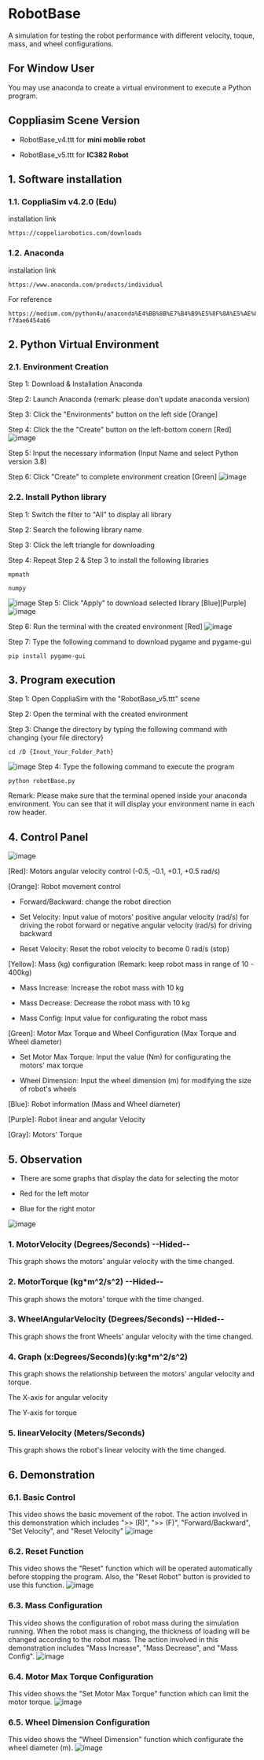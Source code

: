 # RobotBase
A simulation for testing the robot performance with different velocity, toque, mass, and wheel configurations.

## For Window User
You may use anaconda to create a virtual environment to execute a Python program.

## Coppliasim Scene Version
- RobotBase_v4.ttt for **mini moblie robot**

- RobotBase_v5.ttt for **IC382 Robot**

## 1. Software installation
### 1.1. CoppliaSim v4.2.0 (Edu)
installation link
```
https://coppeliarobotics.com/downloads
```

### 1.2. Anaconda
installation link

```
https://www.anaconda.com/products/individual
```
For reference
```
https://medium.com/python4u/anaconda%E4%BB%8B%E7%B4%B9%E5%8F%8A%E5%AE%89%E8%A3%9D%E6%95%99%E5%AD%B8-f7dae6454ab6
```

## 2. Python Virtual Environment
### 2.1. Environment Creation
Step 1: Download & Installation Anaconda

Step 2: Launch Anaconda (remark: please don't update anaconda version)

Step 3: Click the "Environments" button on the left side [Orange]

Step 4: Click the the "Create" button on the left-bottom conern [Red]
![image](https://github.com/Summer-Lo/RobotBase/blob/linux_v4.2.0/robotBase_image/anconda_environment.png)

Step 5: Input the necessary information (Input Name and select Python version 3.8)

Step 6: Click "Create" to complete environment creation [Green]
![image](https://github.com/Summer-Lo/RobotBase/blob/linux_v4.2.0/robotBase_image/anconda_environmentCreate.png)

### 2.2. Install Python library
Step 1: Switch the filter to "All" to display all library

Step 2: Search the following library name

Step 3: Click the left triangle for downloading

Step 4: Repeat  Step 2 & Step 3 to install the following libraries
```
mpmath
```
```
numpy
```
![image](https://github.com/Summer-Lo/RobotBase/blob/linux_v4.2.0/robotBase_image/anconda_mpmath.png)
Step 5: Click "Apply" to download selected library [Blue][Purple]
![image](https://github.com/Summer-Lo/RobotBase/blob/linux_v4.2.0/robotBase_image/anconda_library.png)

Step 6: Run the terminal with the created environment [Red]
![image](https://github.com/Summer-Lo/RobotBase/blob/linux_v4.2.0/robotBase_image/anconda_terminal.png)

Step 7: Type the following command to download pygame and pygame-gui
```
pip install pygame-gui
```

## 3. Program execution
Step 1: Open CoppliaSim with the "RobotBase_v5.ttt" scene

Step 2: Open the terminal with the created environment

Step 3: Change the directory by typing the following command with changing {your file directory}
```
cd /D {Inout_Your_Folder_Path}
```
![image](https://github.com/Summer-Lo/RobotBase/blob/linux_v4.2.0/robotBase_image/anconda_filePath.png)
Step 4: Type the following command to execute the program
```
python robotBase.py
```

Remark: Please make sure that the terminal opened inside your anaconda environment. You can see that it will display your environment name in each row header.

## 4. Control Panel
![image](https://github.com/Summer-Lo/RobotBase/blob/linux_v4.2.0/robotBase_image/panel_interface.png)

[Red]: Motors angular velocity control (-0.5, -0.1, +0.1, +0.5 rad/s)

[Orange]: Robot movement control

- Forward/Backward: change the robot direction

- Set Velocity: Input value of motors' positive angular velocity (rad/s) for driving the robot forward or negative angular velocity (rad/s) for driving backward

- Reset Velocity: Reset the robot velocity to become 0 rad/s (stop)

[Yellow]: Mass (kg)  configuration (Remark: keep robot mass in range of 10 -  400kg)

- Mass Increase: Increase the robot mass with 10 kg

- Mass Decrease: Decrease the robot mass with 10 kg

- Mass Config: Input value for configurating the robot mass



[Green]: Motor Max Torque and Wheel Configuration (Max Torque and Wheel diameter)

- Set Motor Max Torque: Input the value (Nm) for configurating the motors' max torque

- Wheel Dimension: Input the wheel dimension (m) for modifying the size of robot's wheels

[Blue]: Robot information (Mass and Wheel diameter)

[Purple]: Robot linear and angular Velocity

[Gray]: Motors' Torque

## 5. Observation
- There are some graphs that display the data for selecting the motor

- Red for the left motor

- Blue for the right motor

![image](https://github.com/Summer-Lo/RobotBase/blob/linux_v4.2.0/robotBase_image/interface.png)

### 1. MotorVelocity (Degrees/Seconds)      --Hided--
This graph shows the motors' angular velocity with the time changed. 

### 2. MotorTorque (kg*m^2/s^2)     --Hided--
This graph shows the motors' torque with the time changed. 

### 3. WheelAngularVelocity (Degrees/Seconds)       --Hided--
This graph shows the front Wheels' angular velocity with the time changed. 

### 4. Graph (x:Degrees/Seconds)(y:kg*m^2/s^2)
This graph shows the relationship between the motors' angular velocity and torque.

The X-axis for angular velocity

The Y-axis for torque

### 5. linearVelocity (Meters/Seconds)
This graph shows the robot's linear velocity with the time changed. 

## 6. Demonstration

### 6.1. Basic Control
This video shows the basic movement of the robot. The action involved in this demonstration which includes ">> (R)", ">> (F)", "Forward/Backward", "Set Velocity", and "Reset Velocity"
![image](https://github.com/Summer-Lo/RobotBase/blob/linux_v4.2.0/robotBase_image/robotMovement.gif)

### 6.2. Reset Function
This video shows the "Reset" function which will be operated automatically before stopping the program. Also, the "Reset Robot" button is provided to use this function.
![image](https://github.com/Summer-Lo/RobotBase/blob/linux_v4.2.0/robotBase_image/reset.gif)

### 6.3. Mass Configuration
This video shows the configuration of robot mass during the simulation running. When the robot mass is changing, the thickness of loading will be changed according to the robot mass. The action involved in this demonstration includes "Mass Increase", "Mass Decrease", and "Mass Config".
![image](https://github.com/Summer-Lo/RobotBase/blob/linux_v4.2.0/robotBase_image/mass.gif)

### 6.4. Motor Max Torque Configuration
This video shows the "Set Motor Max Torque" function which can limit the motor torque. 
![image](https://github.com/Summer-Lo/RobotBase/blob/linux_v4.2.0/robotBase_image/maxTorque.gif)

### 6.5. Wheel Dimension Configuration
This video shows the "Wheel Dimension" function which configurate the wheel diameter (m).
![image](https://github.com/Summer-Lo/RobotBase/blob/linux_v4.2.0/robotBase_image/wheelConfig.gif)



